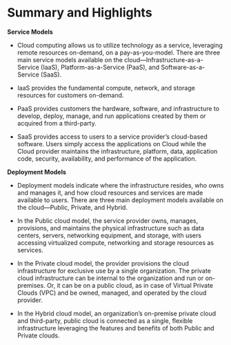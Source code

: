 # Summary and Highlights

__Service Models__

- Cloud computing allows us to utilize technology as a service, leveraging remote resources on-demand, on a pay-as-you-model. There are three main service models available on the cloud—Infrastructure-as-a-Service (IaaS), Platform-as-a-Service (PaaS), and Software-as-a-Service (SaaS). 

- IaaS provides the fundamental compute, network, and storage resources for customers on-demand. 

- PaaS provides customers the hardware, software, and infrastructure to develop, deploy, manage, and run applications created by them or acquired from a third-party.

- SaaS provides access to users to a service provider’s cloud-based software. Users simply access the applications on Cloud while the Cloud provider maintains the infrastructure, platform, data, application code, security, availability, and performance of the application.

__Deployment Models__

- Deployment models indicate where the infrastructure resides, who owns and manages it, and how cloud resources and services are made available to users. There are three main deployment models available on the cloud—Public, Private, and Hybrid.

- In the Public cloud model, the service provider owns, manages, provisions, and maintains the physical infrastructure such as data centers, servers, networking equipment, and storage, with users accessing virtualized compute, networking and storage resources as services.

- In the Private cloud model, the provider provisions the cloud infrastructure for exclusive use by a single organization. The private cloud infrastructure can be internal to the organization and run or on-premises. Or, it can be on a public cloud, as in case of Virtual Private Clouds (VPC) and be owned, managed, and operated by the cloud provider. 

- In the Hybrid cloud model, an organization’s on-premise private cloud and third-party, public cloud is connected as a single, flexible infrastructure leveraging the features and benefits of both Public and Private clouds.